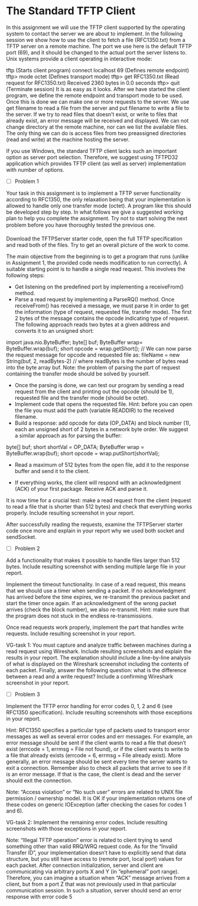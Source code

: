 # The Standard TFTP Client

In this assignment we will use the TFTP client supported by the operating system to contact the server we are about to implement. In the following session we show how to use the client to fetch a file (RFC1350.txt) from a TFTP server on a remote machine. The port we use here is the default TFTP port (69), and it should be changed to the actual port the server listens to. Unix systems provide a client operating in interactive mode:

tftp (Starts client program)
connect localhost 69 (Defines remote endpoint)
tftp> mode octet (Defines transport mode)
tftp> get RFC1350.txt (Read request for RFC1350.txt)
Received 2360 bytes in 0.0 seconds
tftp> quit (Terminate session)
It is as easy as it looks. After we have started the client program, we define the remote endpoint and transport mode to be used. Once this is done we can make one or more requests to the server. We use get filename to read a file from the server and put filename to write a file to the server. If we try to read files that doesn’t exist, or write to files that already exist, an error message will be received and displayed. We can not change directory at the remote machine, nor can we list the available files. The only thing we can do is access files from two preassigned directories (read and write) at the machine hosting the server.

If you use Windows, the standard TFTP client lacks such an important option as server port selection. Therefore, we suggest using TFTPD32 application which provides TFTP client (as well as server) implementation with number of options.

- [ ] Problem 1

Your task in this assignment is to implement a TFTP server functionality according to RFC1350, the only relaxation being that your implementation is allowed to handle only one transfer mode (octet). A program like this should be developed step by step. In what follows we give a suggested working plan to help you complete the assignment. Try not to start solving the next problem before you have thoroughly tested the previous one.

Download the TFTPServer starter code, open the full TFTP specification and read both of the files. Try to get an overall picture of the work to come.

The main objective from the beginning is to get a program that runs (unlike in Assignment 1, the provided code needs modification to run correctly). A suitable starting point is to handle a single read request. This involves the following steps:

- Get listening on the predefined port by implementing a receiveFrom() method.
- Parse a read request by implementing a ParseRQ() method. Once receiveFrom() has received a message, we must parse it in order to get the information (type of request, requested file, transfer mode). The first 2 bytes of the message contains the opcode indicating type of request. The following approach reads two bytes at a given address and converts it to an unsigned short:

 import java.nio.ByteBuffer;
 byte[] buf;
 ByteBuffer wrap= ByteBuffer.wrap(buf);
 short opcode = wrap.getShort();
 // We can now parse the request message for opcode and requested file as:
 fileName = new String(buf, 2, readBytes-2) // where readBytes is the number of bytes read into the byte array buf.
 Note: the problem of parsing the part of request containing the transfer mode should be solved by yourself.
- Once the parsing is done, we can test our program by sending a read request from the client and printing out the opcode (should be 1), requested file and the transfer mode (should be octet).
- Implement code that opens the requested file. Hint: before you can open the file you must add the path (variable READDIR) to the received filename.
- Build a response: add opcode for data (OP_DATA) and block number (1), each an unsigned short of 2 bytes in a network byte order. We suggest a similar approach as for parsing the buffer:

 byte[] buf;
 short shortVal = OP_DATA;
 ByteBuffer wrap = ByteBuffer.wrap(buf);
 short opcode = wrap.putShort(shortVal);
- Read a maximum of 512 bytes from the open file, add it to the response buffer and send it to the client.

- If everything works, the client will respond with an acknowledgment (ACK) of your first package. Receive ACK and parse it.

It is now time for a crucial test: make a read request from the client (request to read a file that is shorter than 512 bytes) and check that everything works properly. Include resulting screenshot in your report.

After successfully reading the requests, examine the TFTPServer starter code once more and explain in your report why we used both socket and sendSocket.

- [ ] Problem 2

Add a functionality that makes it possible to handle files larger than 512 bytes. Include resulting screenshot with sending multiple large file in your report.

Implement the timeout functionality. In case of a read request, this means that we should use a timer when sending a packet. If no acknowledgment has arrived before the time expires, we re-transmit the previous packet and start the timer once again. If an acknowledgment of the wrong packet arrives (check the block number), we also re-transmit. Hint: make sure that the program does not stuck in the endless re-transmissions.

Once read requests work properly, implement the part that handles write requests. Include resulting screenshot in your report.

VG-task 1: You must capture and analyze traffic between machines during a read request using Wireshark. Include resulting screenshots and explain the results in your report. The explanation should include a line-by-line analysis of what is displayed on the Wireshark screenshot including the contents of each packet. Finally, answer the following question: what is the difference between a read and a write request? Include a confirming Wireshark screenshot in your report.

- [ ] Problem 3

Implement the TFTP error handling for error codes 0, 1, 2 and 6 (see RFC1350 specification). Include resulting screenshots with those exceptions in your report.

Hint: RFC1350 specifies a particular type of packets used to transport error messages as well as several error codes and err messages. For example, an error message should be sent if the client wants to read a file that doesn’t exist (errcode = 1, errmsg = File not found), or if the client wants to write to a file that already exists (errcode = 6, errmsg = File already exist). More generally, an error message should be sent every time the server wants to exit a connection. Remember also to check all packets that arrive to see if it is an error message. If that is the case, the client is dead and the server should exit the connection.

Note: “Access violation” or “No such user” errors are related to UNIX file permission / ownership model. It is OK if your implementation returns one of these codes on generic IOException (after checking the cases for codes 1 and 6).

VG-task 2: Implement the remaining error codes. Include resulting screenshots with those exceptions in your report.

Note: “Illegal TFTP operation” error is related to client trying to send something other than valid RRQ/WRQ request code. As for the “Invalid Transfer ID”, your implementation doesn’t have to explicitly send that data structure, but you still have access to (remote port, local port) values for each packet. After connection initialization, server and client are communicating via arbitrary ports X and Y (in “ephemeral” port range). Therefore, you can imagine a situation when “ACK” message arrives from a client, but from a port Z that was not previously used in that particular communication session. In such a situation, server should send an error response with error code 5
